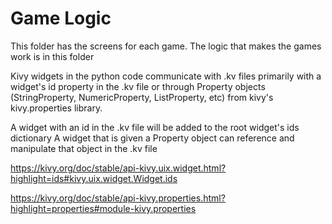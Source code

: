 # Game Logic

This folder has the screens for each game. The logic that makes the games work is in this folder

Kivy widgets in the python code communicate with .kv files primarily with a widget's id property in the .kv file or through Property objects (StringProperty, NumericProperty, ListProperty, etc) from kivy's kivy.properties library.

A widget with an id in the .kv file will be added to the root widget's ids dictionary
A widget that is given a Property object can reference and manipulate that object in the .kv file

https://kivy.org/doc/stable/api-kivy.uix.widget.html?highlight=ids#kivy.uix.widget.Widget.ids

https://kivy.org/doc/stable/api-kivy.properties.html?highlight=properties#module-kivy.properties